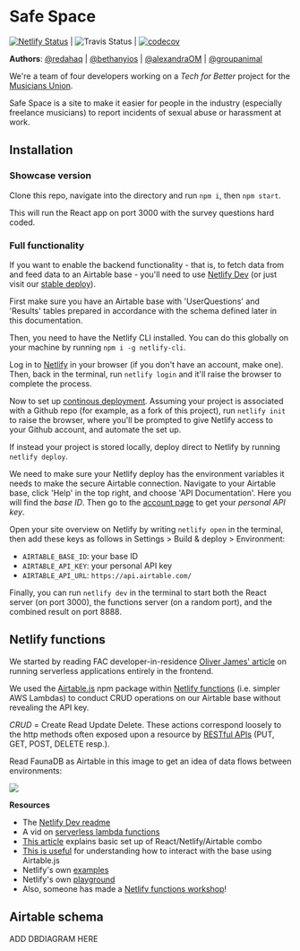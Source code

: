 # Safe Space

[![Netlify Status](https://api.netlify.com/api/v1/badges/9f58c850-0ff9-4e26-9e5d-4fed62c4bf10/deploy-status)](https://app.netlify.com/sites/safespacemu/deploys) | ![Travis Status](https://travis-ci.com/fac18/safe-space.svg?branch=master) | [![codecov](https://codecov.io/gh/fac18/safe-space/branch/master/graph/badge.svg)](https://codecov.io/gh/fac18/safe-space)

**Authors**: [@redahaq](https://github.com/redahaq) | [@bethanyios](https://github.com/bethanyios) | [@alexandraOM](https://github.com/fac18/safe-space/commits?author=AlexandraOM) | [@groupanimal](https://github.com/groupanimal)

We're a team of four developers working on a _Tech for Better_ project for the [Musicians Union](https://www.musiciansunion.org.uk/).

Safe Space is a site to make it easier for people in the industry (especially freelance musicians) to report incidents of sexual abuse or harassment at work.

## Installation

### Showcase version

Clone this repo, navigate into the directory and run `npm i`, then `npm start`.

This will run the React app on port 3000 with the survey questions hard coded.

### Full functionality

If you want to enable the backend functionality - that is, to fetch data from and feed data to an Airtable base - you'll need to use [Netlify Dev](https://www.netlify.com/products/dev/) (or just visit our [stable deploy](https://safespacemu.netlify.com/)).

First make sure you have an Airtable base with 'UserQuestions' and 'Results' tables prepared in accordance with the schema defined later in this documentation.

Then, you need to have the Netlify CLI installed. You can do this globally on your machine by running `npm i -g netlify-cli`.

Log in to [Netlify](https://app.netlify.com/) in your browser (if you don't have an account, make one). Then, back in the terminal, run `netlify login` and it'll raise the browser to complete the process.

Now to set up [continous deployment](https://docs.netlify.com/cli/get-started/#continuous-deployment). Assuming your project is associated with a Github repo (for example, as a fork of this project), run `netlify init` to raise the browser, where you'll be prompted to give Netlify access to your Github account, and automate the set up.

If instead your project is stored locally, deploy direct to Netlify by running `netlify deploy`.

We need to make sure your Netlify deploy has the environment variables it needs to make the secure Airtable connection. Navigate to your Airtable base, click 'Help' in the top right, and choose 'API Documentation'. Here you will find the _base ID_. Then go to the [account page](https://airtable.com/account) to get your _personal API key_.

Open your site overview on Netlify by writing `netlify open` in the terminal, then add these keys as follows in Settings > Build & deploy > Environment:

- `AIRTABLE_BASE_ID`: your base ID
- `AIRTABLE_API_KEY`: your personal API key
- `AIRTABLE_API_URL`: `https://api.airtable.com/`


Finally, you can run `netlify dev` in the terminal to start both the React server (on port 3000), the functions server (on a random port), and the combined result on port 8888.

## Netlify functions

We started by reading FAC developer-in-residence [Oliver James' article](https://oliverjam.es/blog/we-dont-need-servers/) on running serverless applications entirely in the frontend.

We used the [Airtable.js](https://github.com/Airtable/airtable.js) npm package within [Netlify functions](https://docs.netlify.com/functions/overview/#manage-your-serverless-functions) (i.e. simpler AWS Lambdas) to conduct CRUD operations on our Airtable base without revealing the API key.

*CRUD* = Create Read Update Delete. These actions correspond loosely to the http methods often exposed upon a resource by [RESTful APIs](https://restfulapi.net/) (PUT, GET, POST, DELETE resp.).

Read FaunaDB as Airtable in this image to get an idea of data flows between environments:

[![](https://user-images.githubusercontent.com/532272/42067494-5c4c2b94-7afb-11e8-91b4-0bef66d85584.png)](https://www.netlify.com/blog/2018/07/09/building-serverless-crud-apps-with-netlify-functions-faunadb/)

**Resources**

- The [Netlify Dev readme](https://github.com/netlify/cli/blob/master/docs/netlify-dev.md#netlifytoml-dev-block)
- A vid on [serverless lambda functions](https://www.youtube.com/watch?time_continue=794&v=drJwMlD9Mjo&feature=emb_title)
- [This article](https://medium.com/swlh/up-and-running-with-netlify-airtable-and-react-428959473cf0) explains basic set up of React/Netlify/Airtable combo
- [This is useful](https://flaviocopes.com/airtable/) for understanding how to interact with the base using Airtable.js
- Netlify's own [examples](https://functions.netlify.com/examples/)
- Netlify's own [playground](https://functions-playground.netlify.com/)
- Also, someone has made a [Netlify functions workshop](https://docs.netlify.com/functions/overview/)!

## Airtable schema

ADD DBDIAGRAM HERE
